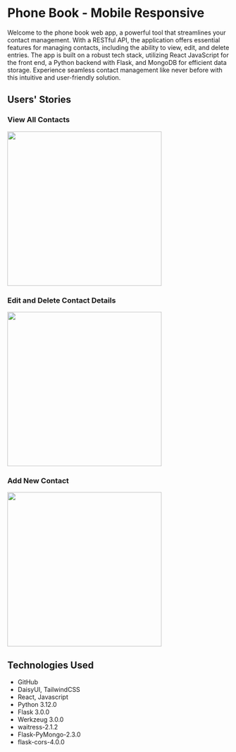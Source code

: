 # Phone Book - Mobile Responsive

Welcome to the phone book web app, a powerful tool that streamlines your contact management. With a RESTful API, the application offers essential features for managing contacts, including the ability to view, edit, and delete entries. The app is built on a robust tech stack, utilizing React JavaScript for the front end, a Python backend with Flask, and MongoDB for efficient data storage. Experience seamless contact management like never before with this intuitive and user-friendly solution.

## Users' Stories

### View All Contacts
<img src="https://github.com/roscxn/Phonebook/assets/114375385/49ba4687-bb90-414d-be9a-d0b4bd0fce52" width="350px">

### Edit and Delete Contact Details
<img src="https://github.com/roscxn/Phonebook/assets/114375385/c1e1fd37-7670-4568-8e4f-5848d3d418f6" width="350px">

### Add New Contact
<img src="https://github.com/roscxn/Phonebook/assets/114375385/97db9d2f-270b-4325-bea4-6d1a2a094b93" width="350px">


## Technologies Used
* GitHub 
* DaisyUI, TailwindCSS 
* React, Javascript
* Python 3.12.0
* Flask 3.0.0
* Werkzeug 3.0.0
* waitress-2.1.2
* Flask-PyMongo-2.3.0
* flask-cors-4.0.0



